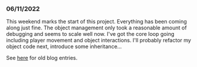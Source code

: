 ### 06/11/2022

This weekend marks the start of this project. Everything has been coming along just fine. The object management only took a reasonable amount of debugging and seems to scale well now.
I've got the core loop going including player movement and object interactions. I'll probably refactor my object code next, introduce some inheritance...


See [here](blog.md) for old blog entries.